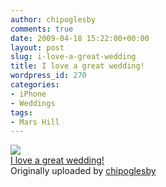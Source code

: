 ```yaml
---
author: chipoglesby
comments: true
date: 2009-04-18 15:22:00+00:00
layout: post
slug: i-love-a-great-wedding
title: I love a great wedding!
wordpress_id: 270
categories:
- iPhone
- Weddings
tags:
- Mars Hill
---
```


[![](http://farm4.static.flickr.com/3343/3453024288_c6ff73f246.jpg)](http://www.flickr.com/photos/chipoglesby/3453024288/)  
[I love a great wedding!](http://www.flickr.com/photos/chipoglesby/3453024288/)  
Originally uploaded by [chipoglesby](http://www.flickr.com/people/chipoglesby/)

  

